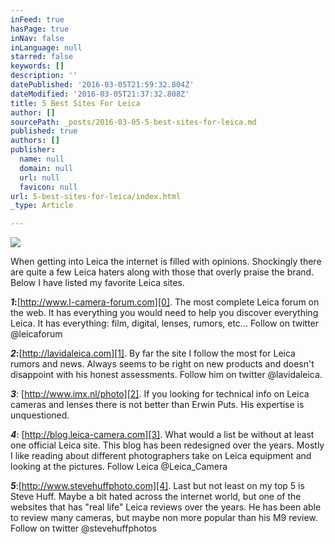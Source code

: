```yaml
---
inFeed: true
hasPage: true
inNav: false
inLanguage: null
starred: false
keywords: []
description: ''
datePublished: '2016-03-05T21:59:32.804Z'
dateModified: '2016-03-05T21:37:32.808Z'
title: 5 Best Sites For Leica
author: []
sourcePath: _posts/2016-03-05-5-best-sites-for-leica.md
published: true
authors: []
publisher:
  name: null
  domain: null
  url: null
  favicon: null
url: 5-best-sites-for-leica/index.html
_type: Article

---
```

![](https://the-grid-user-content.s3-us-west-2.amazonaws.com/934317bb-b92c-45a1-b955-fb1a32d15235.jpg)

When getting into Leica the internet is filled with opinions. Shockingly there are quite a few Leica haters along with those that overly praise the brand. Below I have listed my favorite Leica sites. 

**_1_:**[http://www.l-camera-forum.com][0]. The most complete Leica forum on the web. It has everything you would need to help you discover everything Leica. It has everything: film, digital, lenses, rumors, etc... Follow on twitter @leicaforum

**_2_:**[http://lavidaleica.com][1]. By far the site I follow the most for Leica rumors and news. Always seems to be right on new products and doesn't disappoint with his honest assessments. Follow him on twitter @lavidaleica.

**_3_**: [http://www.imx.nl/photo][2]. If you looking for technical info on Leica cameras and lenses there is not better than Erwin Puts. His expertise is unquestioned. 

_**4**_: [http://blog.leica-camera.com][3]. What would a list be without at least one official Leica site. This blog has been redesigned over the years. Mostly I like reading about different photographers take on Leica equipment and looking at the pictures. Follow Leica @Leica\_Camera

_**5**_:[http://www.stevehuffphoto.com][4]. Last but not least on my top 5 is Steve Huff. Maybe a bit hated across the internet world, but one of the websites that has "real life" Leica reviews over the years. He has been able to review many cameras, but maybe non more popular than his M9 review. Follow on twitter @stevehuffphotos

[0]: http://www.l-camera-forum.com/
[1]: http://lavidaleica.com/
[2]: http://www.imx.nl/photo
[3]: http://blog.leica-camera.com/
[4]: http://www.stevehuffphoto.com/